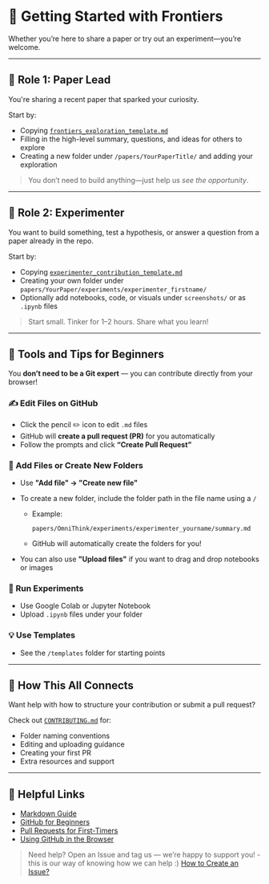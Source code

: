 # 🚀 Getting Started with Frontiers

Whether you’re here to share a paper or try out an experiment—you’re welcome.

---

## 🧭 Role 1: Paper Lead
You're sharing a recent paper that sparked your curiosity.

Start by:
- Copying [`frontiers_exploration_template.md`](./templates/frontiers_exploration_template.md)
- Filling in the high-level summary, questions, and ideas for others to explore
- Creating a new folder under `/papers/YourPaperTitle/` and adding your exploration

> You don’t need to build anything—just help us *see the opportunity*.

---

## 🧪 Role 2: Experimenter
You want to build something, test a hypothesis, or answer a question from a paper already in the repo.

Start by:
- Copying [`experimenter_contribution_template.md`](./templates/experimenter_contribution_template.md)
- Creating your own folder under `papers/YourPaper/experiments/experimenter_firstname/`
- Optionally add notebooks, code, or visuals under `screenshots/` or as `.ipynb` files

> Start small. Tinker for 1–2 hours. Share what you learn!

---

## 🧰 Tools and Tips for Beginners

You **don’t need to be a Git expert** — you can contribute directly from your browser!

### ✍️ Edit Files on GitHub
- Click the pencil ✏️ icon to edit `.md` files
- GitHub will **create a pull request (PR)** for you automatically
- Follow the prompts and click **“Create Pull Request”**

### 📁 Add Files or Create New Folders
- Use **"Add file" → "Create new file"**
- To create a new folder, include the folder path in the file name using a `/`
  - Example:  
    ```
    papers/OmniThink/experiments/experimenter_yourname/summary.md
    ```
  - GitHub will automatically create the folders for you!

- You can also use **"Upload files"** if you want to drag and drop notebooks or images

### 🧪 Run Experiments
- Use Google Colab or Jupyter Notebook
- Upload `.ipynb` files under your folder

### 💡 Use Templates
- See the `/templates` folder for starting points

---

## 🔁 How This All Connects

Want help with how to structure your contribution or submit a pull request?

Check out [`CONTRIBUTING.md`](./CONTRIBUTING.md) for:
- Folder naming conventions
- Editing and uploading guidance
- Creating your first PR
- Extra resources and support

---

## 📎 Helpful Links

- [Markdown Guide](https://www.markdownguide.org/basic-syntax/)
- [GitHub for Beginners](https://skills.github.com/)
- [Pull Requests for First-Timers](https://www.freecodecamp.org/news/how-to-make-your-first-pull-request-on-github/)
- [Using GitHub in the Browser](https://docs.github.com/en/repositories/working-with-files/managing-files/editing-files)


> Need help? Open an Issue and tag us — we’re happy to support you! - this is our way of knowing how we can help :)
> [How to Create an Issue?](https://docs.github.com/en/issues/tracking-your-work-with-issues/using-issues/creating-an-issue)
